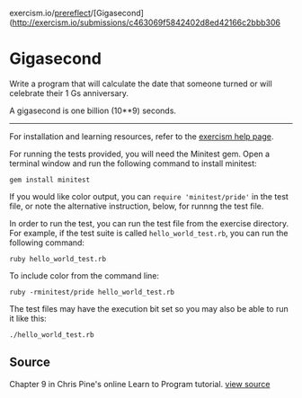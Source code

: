 exercism.io/[prereflect](http://exercism.io/prereflect)/[Gigasecond](http://exercism.io/submissions/c463069f5842402d8ed42166c2bbb306

# Gigasecond

Write a program that will calculate the date that someone turned or will celebrate their 1 Gs anniversary.

A gigasecond is one billion (10**9) seconds.

* * * *

For installation and learning resources, refer to the
[exercism help page](http://help.exercism.io/getting-started-with-ruby.html).

For running the tests provided, you will need the Minitest gem. Open a
terminal window and run the following command to install minitest:

    gem install minitest

If you would like color output, you can `require 'minitest/pride'` in
the test file, or note the alternative instruction, below, for runnng
the test file.

In order to run the test, you can run the test file from the exercise
directory. For example, if the test suite is called
`hello_world_test.rb`, you can run the following command:

    ruby hello_world_test.rb

To include color from the command line:

    ruby -rminitest/pride hello_world_test.rb

The test files may have the execution bit set so you may also be able to
run it like this:

    ./hello_world_test.rb


## Source

Chapter 9 in Chris Pine's online Learn to Program tutorial. [view source](http://pine.fm/LearnToProgram/?Chapter=09)
